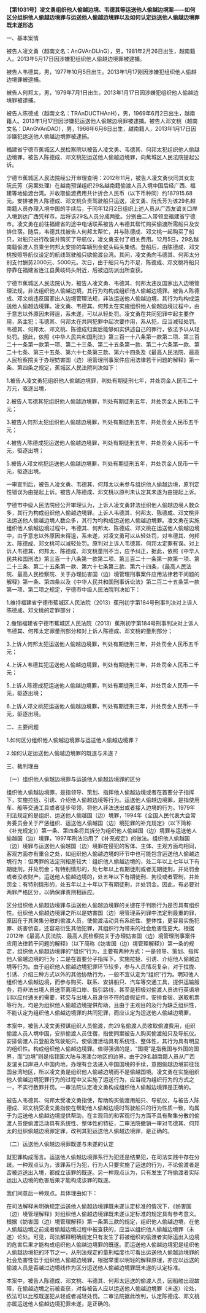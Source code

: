 **【第1031号】凌文勇组织他人偷越边境、韦德其等运送他人偷越边境案——如何区分组织他人偷越边境罪与运送他人偷越边境罪以及如何认定运送他人偷越边境罪既未遂形态**

一、基本案情

被告人凌文勇（越南文名：AnGVAnDIJnG），男，1981年2月26日出生，越南籍人。2013年5月17日因涉嫌犯组织他人偷越边境罪被逮捕。

被告人韦德其，男，1977年10月5日出生。2013年1月17刚因涉嫌犯组织他人偷越边境罪被逮捕。

被告人何邦太，男，1979年7月1日出生。2013年1月17日因涉嫌犯组织他人偷越边境罪被逮捕。

被告人陈德成（越南文名：TRAnDUCTHAnH），男，1969年6月2日出生，越南籍人。2013年1月17日因涉嫌犯运送他人偷越边境罪被逮捕。被告人邓文桃（越南文名：DAnGVAnDAO），男，1966年6月6日出生，越南籍人，2013年1月17日因涉嫌犯运送他人偷越边境罪被逮捕。

福建省宁德市蕉城区人民检察院以被告人凌文勇、韦德其、何邦太犯组织他人偷越边境罪。被告人陈德成、邓文桃犯运送他人偷越边境罪，向蕉城区人民法院提起公诉。

宁德市蕉城区人民法院经公开审理查明：2012年11月，被告人凌文勇伙同其女友阮氏芳（另案处理）在越南预谋组织29名越南籍偷渡人员入境中国后经广西、福建等地偷渡台湾。并收取偷渡费用共计折合人民币（以下币种同）约187915.68元。安排被告人陈德成、邓文桃负责驾驶船只运送，凌文勇、阮氏芳为该29名越南籍人员办理入境中国的手续后，于同年12月2日组织上述人员从广西友谊关口岸入境到达广西凭祥市。后将该29名人员分成两批。分别由二人带领至福建省宁德市。凌文勇在前往福建省的途中电话联系被告人韦德其帮忙购买偷渡所需船只及安排住宿。随后，韦德其找被告人何邦太帮忙，并与陈德成、邓文桃一起购买了船只，对船只进行改装并购买了导航仪，凌文勇支付了相关费用。12月5日，29名越南籍偷渡人员乘坐何邦太安排的车辆到金蛇头码头集结。登船后，由陈德成、邓文桃按照导航仪设定的航线驾驶船只欲偷渡台湾。其间，凌文勇向韦德其、何邦太分别支付酬劳2000元、5000元。次日，由于船只马力不足，陈德成、邓文桃将船只停靠在福建省连江县黄岐码头附近，后被边防派出所查获。

宁德市蕉城区人民法院认为，被告人凌文勇、韦德其、何邦太违反国家出入边境管理法规，非法组织他人偷越边境，其行为均构成组织他人偷越边境罪。被告人陈德成、邓文桃违反国家出人边境管理法规，非法运送他人偷越边境，其行为均构成运送他人偷越边境罪。凌文勇、韦德其、何邦太在实施组织他人偷越边境过程中，由于意志以外原因未得逞，系未遂，可以从轻处罚。凌文勇在共同犯罪中起主要作用，系主犯；韦德其、何邦太在共同犯罪中起次要作用，系从犯，应当减轻处罚。韦德其、何邦太、邓文桃、陈德成归案后能够如实供述自己的罪行，依法予以从轻处罚。据此，依照《中华人民共和国刑法》第三百一十八条第一款第二项、第三百二十一条第一款第一项、第二十三条、第二十五条第一款、第二十六条第一款、第二十七条、第三十五条、第六十七条第三款、第六十四条及《最高人民法院、最高人民检察院关于办理妨害国（边）境管理刑事案件应用法律若干问题的解释》第一条、第四条之规定，蕉城区人民法院判决如下：

1.被告人凌文勇犯组织他人偷越边境罪，判处有期徒刑七年，并处罚金人民币二十万元，驱逐出境，

2.被告人韦德其犯组织他人偷越边境罪，判处有期徒刑五年，并处罚金人民币二千元；

3.被告人何邦太犯组织他人偷越边境罪，判处有期徒刑五年，并处罚金人民币五千元；

4.被告人陈德成犯运送他人偷越边境罪，判处有期徒刑五年，并处罚金人民币一千元，驱逐出境；

5.被告人邓文桃犯运送他人偷越边境罪，判处有期徒刑五年，并处罚金人民币一千元，驱逐出境。

一审宣判后，被告人凌文勇、韦德其、何邦太以未参与组织他人偷越边境，原判定性错误为由提起上诉。被告人陈德成、邓文桃以原判未认定其未遂为由提起上诉。

宁德市中级人民法院经公开审理认为，上诉人凌文勇非法组织他人偷越边境人数众多，其行为构成组织他人偷越边境罪。上诉人韦德其、何邦太、陈德成、邓文桃非法运送他人偷越边境人数众多，其行为均构成运送他人偷越边境罪。凌文勇在实施组织他人偷越边境过程中，韦德其、何邦太、陈德成、邓文桃在运送他人偷越边境中，由于意志以外原因未得逞，系未遂，对凌文勇可以从轻处罚，对韦德其、何邦太、陈德成、邓文桃可以减轻处罚。原判对上诉人韦德其、何邦太定罪有误。对上诉人韦德其、何邦太、陈德成、邓文桃量刑不当，应予纠正，据此，依照《中华人民共和国刑法》第三百一十八条第一款第二项、第三百二十一条第一款第一项、第二十三条、第二十五条第一款、第六十七条第三款、第六十四条，《最高人民法院、最高人民检察院、关于办理妨害国（边）境管理刑事案件应用法律若干问题的解释》第一条、第四条以及《中华人民共和国刑事诉讼法》第二百二十五条第一款第一项、第二项之规定，宁德市中级人民法院判决如下：

1.维持福建省宁德市蕉城区人民法院（2013）蕉刑初字第184号刑事判决对上诉人陈德成、邓文桃的定罪部分；

2.撤销福建省宁德市蕉城区人民法院（2013）蕉刑初字第184号刑事判决对上诉人韦德其、何邦太定罪量刑部分和对上诉人陈德成、邓文桃的量刑部分；

3.上诉人何邦太犯运送他人偷越边境罪，判处有期徒刑三年，并处罚金人民币五千元；

4.上诉人韦德其犯运送他人偷越边境罪，判处有期徒刑三年，并处罚金人民币二千元；

5.上诉人陈德成犯运送他人偷越边境罪，判处有期徒刑三年，并处罚金人民币一千元，驱逐出境；

6.上诉人邓文桃犯运送他人偷越边境罪，判处有期徒刑三年，并处罚金人民币一千元，驱逐出境。

二、主要问题

1.如何区分组织他人偷越边境罪与运送他人偷越边境罪？

2.如何认定运送他人偷越边境罪的既遂与未遂？

三、裁判理由

（一）组织他人偷越边境罪与运送他人偷越边境罪的区分

组织他人偷越边境罪，是指领导、策划、指挥他人偷越边境或者在首要分子指挥下，实施拉拢、引诱、介绍他人偷越边境等行为。运送他人偷越边境罪，是指使用车、船等交通工具或者徒步带领，将他人非法送出或者接入边境的行为。1979年刑法规定的是组织、运送他人偷越国（边）境罪，1994年《全国人民代表大会常务委员会关于严惩组织、运送他人偷越国（边）境犯罪的补充规定》（以下简称《补充规定》）第一条、第四条将其拆分为组织他人偷越国（边）境罪与运送他人偷越国（边）境罪，1997年刑法沿用了《补充规定》的做法。组织他人偷越国（边）境罪与运送他人偷越国（边）境罪在侵犯的客体、主体、主观方面均相同，客观方面亦有重合之处，如组织他人偷越边境的环节中也可能包含运送他人偷越边境行为：但两罪的法定刑相差较大：组织他人偷越边境的，处二年以上七年以下有期徒刑，并处罚金；有特别情形的，处七年以上有期徒刑或者无期徒刑，并处罚金或者没收财产。运送他人偷越边境的，处五年以下有期徒刑、拘役或者管制，并处罚金；有特别情形的，处五年以上十年以下有期徒刑，并处罚金。因此，有必要对两罪严格区分，以确保罪责刑相适应。

区分组织他人偷越边境罪与运送他人偷越边境罪的关键在于判断行为是否具有组织性。组织他人偷越边境罪之所以是妨害国（边）境管理系列罪中法定刑最重的罪，原因在于其聚集分散的偷渡人员，使偷渡活动具有系统性、整体性，更容易实施犯罪、妨害侦查，还容易衍生其他犯罪，其组织行为带来的社会危害性更大。根据2012年《最高人民法院、最高人民检察院关于办理妨害国（边）境管理刑事案件应用法律若干问题的解释》（以下简称《妨害国（边）境管理解释》）第一条的规定，组织他人偷越边境罪的“组织”行为，主要有两种方式：一是领导、策划、指挥他人偷越边境的行为；二是在首要分子指挥下。实施拉拢、引诱、介绍他人偷越边境等行为。由于组织他人偷越边境犯罪环节较多，参与人员情况复杂，对于拉拢、引诱、介绍三种方式以外的其他协助行为，一般不宜认定为“组织”行为。明知他人组织他人偷越边境，而参与购买、联系、安排船只、汽车等交通工具，提供运输服务，将非法出境人员送至离境口岸、指引路线，甚至是积极对偷渡人员进行英语培训以应付通关的需要，转交与出境人员身份不符的虚假证件。安排食宿、送取机票等行为。均是为组织他人偷越边境提供帮助，且由于主观目的及行为缺乏组织性，不能认定为组织他人偷越边境罪的共同犯罪，而应认定为运送他人偷越边境罪。

本案中，被告人凌文勇预谋组织人员偷渡，向29名偷渡人员收取偷渡费用，组织偷渡人员人境中国，安排偷渡人员住宿，指使同案被告人购买偷渡船只及导航仪。安排偷渡人员登船及驾驶船只。使偷渡活动具有系统性、整体性，其行为具有明显的组织性。构成组织他人偷越边境罪。值得强调的是，“国境”是指我国与外国的国界，而“边境”则是指我国大陆与港澳台地区的边界。由于29名越南籍人员从广西友谊关口岸进人中国内地，办理有合法进入中国国境的手续，意图偷越边境前往我国台湾地区，所以凌文勇是组织他人偷越边境而不是偷越国境。凌文勇在实施组织他人偷越边境犯罪行为的过程中又实施了运送行为，应当视为组织行为的方式之一，不实行数罪并罚。一审法院认定凌文勇构成组织他人偷越边境罪是正确的。

被告人韦德其、何邦太受凌文勇指使，帮助购买偷渡用船只、导航仪，与被告人陈德成、邓文桃受凌文勇指使在帮助他人偷越边境时驾驶船只的行为性质一致，均属于为运送他人偷越边境提供帮助，在主观目的和客观行为方面不具有聚集分散的偷渡人员使偷渡活动具有系统性、整体性的特征，二审法院撤销一审对韦德其、何邦太的组织偷越边境罪定罪，改判其犯运送他人偷越边境罪，是正确的。

（二）运送他人偷越边境罪既遂与未遂的认定

就犯罪构成而言。运送他人偷越边境罪系行为犯还是结果犯，在司法实践中存在分歧。一种观点认为，该罪系行为犯，行为人只要实施了运送的行为，不论偷渡者是否被运送出入境，都成立该罪的既遂。另一种观点认为，只有发生了将偷渡者实际运出入边境的危害后果才能构成该罪的既遂。

我们同意后一种观点。具体理由如下：

在司法解释未明确规定运送他人偷越边境罪既未遂认定标准的情况下，《妨害国（边）境管理解释》对组织他人偷越边境罪既未遂认定标准的规定具有参考意义。根据《妨害国（边）境管理解释》第一条第三款的规定，组织他人偷越边境，在他人偷越边境之前或者偷越边境过程中被查获的，应当以组织他人偷越边境罪（未遂）论处。可见，司法解释明确规定只有发生了将被组织的偷渡者实际运出入边境的危害后果才能构成组织他人偷越边境罪的既遂。而运送他人偷越边境犯是组织他人偷越边境犯的环节之一，从刑法规定的量刑幅度也可看出运送他人偷越边境罪的社会危害性低于组织他人偷越边境罪，根据举重以明轻的解释原理，亦应以运送的偷渡人员是否越过边境线作为区分运送他人偷越边境罪既未遂的认定标准。

本案中，被告人陈德成、邓文桃、韦德其、何邦太运送的偷渡人员，因船舶出现故障，在偷越边境之前被查获，对各被告人应以运送他人偷越边境罪（未遂）论处，依法可以比照既遂犯从轻或者减轻处罚。二审法院据此改判，认定陈德成、邓文桃亦属运送他人偷越边境犯罪未遂，是正确的。